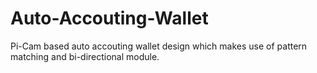 # Auto-Accouting-Wallet

Pi-Cam based auto accouting wallet design which makes use of pattern matching and bi-directional module.
